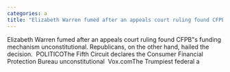 ```yaml
---
categories: a
title: "Elizabeth Warren fumed after an appeals court ruling found CFPBs funding mechanism unconstitutional Republicans on the other hand hailed the decision  POLITICO"
---
```

Elizabeth Warren fumed after an appeals court ruling found CFPB"s funding mechanism unconstitutional. Republicans, on the other hand, hailed the decision.&nbsp;&nbsp;POLITICOThe Fifth Circuit declares the Consumer Financial Protection Bureau unconstitutional&nbsp;&nbsp;Vox.comThe Trumpiest federal a